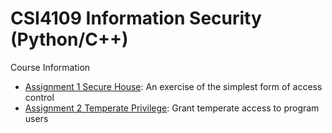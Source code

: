 # CSI4109 Information Security (Python/C++)
Course Information
 
* [Assignment 1 Secure House](./Assignment%201-1%20Hodgkin-Huxley%20Model%20Simulation): An exercise of the simplest form of access control 
* [Assignment 2 Temperate Privilege](./Assignment%202): Grant temperate access to program users 
